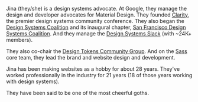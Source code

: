 Jina (they/she) is a design systems advocate. At Google, they manage the design and developer advocates for Material Design. They founded [Clarity][], the premier design systems community conference. They also began the [Design Systems Coalition][] and its inaugural chapter, [San Francisco Design Systems Coalition][]. And they manage the [Design Systems Slack][] (with ~24K+ members).

They also co-chair the [Design Tokens Community Group][]. And on the [Sass][] core team, they lead the brand and website design and development.

Jina has been making websites as a hobby for about 28 years. They've worked professionally in the industry for 21 years (18 of those years working with design systems).

They have been said to be one of the most cheerful goths.

[clarity]: https://www.clarityconf.com/
[design systems coalition]: http://coalition.design.systems/
[design systems slack]: http://slack.design.systems/
[design tokens community group]: https://www.designtokens.org/
[san francisco design systems coalition]: https://www.sfdsc.co/
[sass]: https://sass-lang.com/
